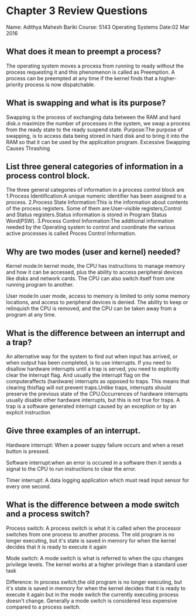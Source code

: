 # Chapter 3 Review Questions
Name: Adithya Mahesh Bariki
Course: 5143 Operating Systems
Date:02 Mar 2016


## What does it mean to preempt a process?

The operating system moves a process from running to ready without the process requesting it and this phenomenon is called as Preemption. A process can be preempted at any time if the kernel finds that a higher-priority process is now dispatchable.


## What is swapping and what is its purpose?
 
Swapping is the process of exchanging data between the RAM and hard disk.o maximize the number of processes in the system, we swap a process from the ready state to the ready suspend state. 
Purpose:The purpose of swapping, is to access data being stored in hard disk and to bring it into the RAM so that it can be used by the application program. Excessive Swapping Causes Thrashing 


## List three general categories of information in a process control block.

The three general categories of information in a process control block are
1.Process Identification:A unique numeric identifier has been assigned to a process.
2.Process State Information:This is the information about contents of the process registers.
Some of them are:User-visible registers,Control and Status registers.Status information is 
stored in Program Status Word(PSW).
3.Process Control Information:The additional information needed by the Operating system to control
and coordinate the various active processes is called Proces Control Information.


## Why are two modes (user and kernel) needed?

Kernel mode:In kernel mode, the CPU has instructions to manage memory and how it can be accessed, plus the ability to access peripheral 
devices like disks and network cards. The CPU can also switch itself from one running program to another.

User mode:In user mode, access to memory is limited to only some memory locations, and access to peripheral devices is denied. 
The ability to keep or relinquish the CPU is removed, and the CPU can be taken away from a program at any time.


## What is the difference between an interrupt and a trap?

An alternative way for the system to find out when input has arrived, or when output has been completed, is to use interrupts. If you need to disallow hardware interrupts until a trap is served, you need to explicitly clear the interrupt flag. And usually the interrupt flag on the computeraffects (hardware) interrupts as opposed to traps. This means that clearing thisflag will not prevent traps.Unlike traps, interrupts should preserve the previous state of the CPU.Occurrences of hardware interrupts usually disable other hardware interrupts, but this is not true for traps. A trap is a software generated interrupt caused by an exception or by an explicit instruction


## Give three examples of an interrupt.

Hardware interrupt: When a power suppy failure occurs and when a reset button is pressed.

Software interrupt:when an error is occured in a software then it sends a signal to the CPU to run instructions to clear the error.

Timer interrupt: A data logging application which must read input sensor for every one second.


## What is the difference between a mode switch and a process switch?

Process switch:
A process switch is what it is called when the processor switches from one process to another process.
The old program is no longer executing, but it's state is saved in memory for when the kernel decides that it is ready to execute it again

Mode switch:
A mode switch is what is referred to when the cpu changes privilege levels. The kernel works at a higher privilege than a standard user task

Difference:
In process switch,the old program is no longer executing, but it's state is saved in memory for when the kernel decides that it is ready to execute it again
but in the mode switch the currently executing process doesn't change. Generally a mode switch is considered less expensive compared to a process switch.


